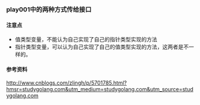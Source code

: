 ### play001中的两种方式传给接口

#### 注意点
 - 值类型变量，不能认为自己实现了自己的指针类型实现的方法
 - 指针类型变量，可以认为自己实现了自己的值类型实现的方法，这两者是不一样的。

#### 参考资料
http://www.cnblogs.com/zlingh/p/5701785.html?hmsr=studygolang.com&utm_medium=studygolang.com&utm_source=studygolang.com